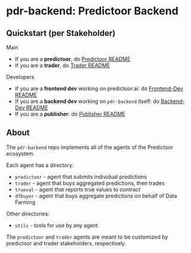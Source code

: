 <!--
Copyright 2023 Ocean Protocol Foundation
SPDX-License-Identifier: Apache-2.0
-->

# pdr-backend: Predictoor Backend

## Quickstart (per Stakeholder)

Main
- If you are a **predictoor**, do [Predictoor README](READMEs/predictoor.md)
- If you are a **trader**, do [Trader README](READMEs/trader.md)

Developers
- If you are a **frontend dev** working on predictoor.ai: do [Frontend-Dev README](READMEs/frontend-dev.md)
- If you are a **backend dev** working on `pdr-backend` itself: do [Backend-Dev README](READMEs/backend-dev.md)
- If you are a **publisher**: do [Publisher README](READMEs/publisher.md)

## About

The `pdr-backend` repo implements all of the agents of the Predictoor ecosystem.

Each agent has a directory:
- `predictoor` - agent that submits individual predictions
- `trader` - agent that buys aggregated predictions, then trades
- `trueval` - agent that reports true values to contract
- `dfbuyer` - agent that buys aggregate predictions on behalf of Data Farming

Other directories:
- `utils` - tools for use by any agent

The `predictoor` and `trader` agents are meant to be customized by predictoor and trader stakeholders, respectively.

